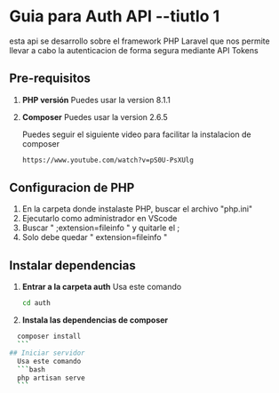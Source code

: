 # Guia para Auth API --tiutlo 1

esta api se desarrollo sobre el framework PHP Laravel que nos permite llevar a cabo la autenticacion de forma segura mediante API Tokens

## Pre-requisitos
1. **PHP versión**
    Puedes usar la version 8.1.1
2. **Composer**
    Puedes usar la version 2.6.5

    Puedes seguir el siguiente video para facilitar la instalacion de composer
    ```bash
    https://www.youtube.com/watch?v=pS0U-PsXUlg
    ```

## Configuracion de PHP

1. En la carpeta donde instalaste PHP, buscar el archivo "php.ini"
2. Ejecutarlo como administrador en VScode
3. Buscar " ;extension=fileinfo " y quitarle el ;
4. Solo debe quedar " extension=fileinfo "

## Instalar dependencias

1. **Entrar a la carpeta auth**
    Usa este comando
    ```bash
    cd auth
    ```
2. **Instala las dependencias de composer**
  ```bash
    composer install
    ```
## Iniciar servidor
    Usa este comando
    ```bash
    php artisan serve
    ```




